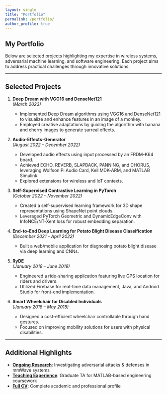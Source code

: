 ```yaml
---
layout: single
title: "Portfolio"
permalink: /portfolio/
author_profile: true
---
```


## My Portfolio

Below are selected projects highlighting my expertise in wireless systems, adversarial machine learning, and software engineering. Each project aims to address practical challenges through innovative solutions.

---

## Selected Projects

1. **Deep Dream with VGG16 and DenseNet121**  
   *(March 2023)*  
   - Implemented Deep Dream algorithms using VGG16 and DenseNet121 to visualize and enhance features in an image of a monkey.  
   - Employed creative adaptations by guiding the algorithm with banana and cherry images to generate surreal effects.

2. **Audio-Effects-Generator**  
   *(August 2022 – December 2022)*  
   - Developed audio effects using input processed by an FRDM-K64 board.  
   - Achieved ECHO, REVERB, SLAPBACK, PANNING, and CHORUS, leveraging Wolfson Pi Audio Card, Keil MDK-ARM, and MATLAB Simulink.  
   - Explored extensions for wireless and IoT contexts.

3. **Self-Supervised Contrastive Learning in PyTorch**  
   *(October 2022 – November 2022)*  
   - Created a self-supervised learning framework for 3D shape representations using ShapeNet point clouds.  
   - Leveraged PyTorch Geometric and DynamicEdgeConv with InfoNCE/NT-Xent loss for robust embedding separation.

4. **End-to-End Deep Learning for Potato Blight Disease Classification**  
   *(December 2021 – April 2022)*  
   - Built a web/mobile application for diagnosing potato blight disease via deep learning and CNNs.

5. **RyDE**  
   *(January 2019 – June 2019)*  
   - Engineered a ride-sharing application featuring live GPS location for riders and drivers.  
   - Utilized Firebase for real-time data management, Java, and Android Studio for front-end implementation.

6. **Smart Wheelchair for Disabled Individuals**  
   *(January 2018 – May 2018)*  
   - Designed a cost-efficient wheelchair controllable through hand gestures.  
   - Focused on improving mobility solutions for users with physical disabilities.

---

## Additional Highlights

- **[Ongoing Research](/publications/#ongoing-research-works)**: Investigating adversarial attacks & defenses in mmWave systems  
- **[Teaching Experience](/teaching/)**: Graduate TA for MATLAB-based engineering coursework  
- **[Full CV](/cv/)**: Complete academic and professional profile
